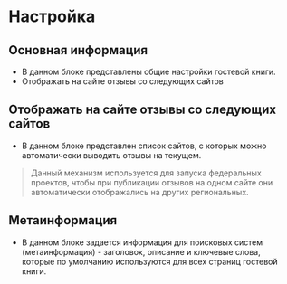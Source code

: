 # Настройка

## Основная информация
* В данном блоке представлены общие настройки гостевой книги.
* Отображать на сайте отзывы со следующих сайтов

## Отображать на сайте отзывы со следующих сайтов
* В данном блоке представлен список сайтов, с которых можно автоматически выводить отзывы на текущем. 

> Данный механизм используется для запуска федеральных проектов, чтобы при публикации отзывов на одном сайте они автоматически отображались на других региональных.

## Метаинформация
* В данном блоке задается информация для поисковых систем (метаинформация) - заголовок, описание и ключевые слова, которые по умолчанию используются для всех страниц гостевой книги.
